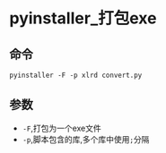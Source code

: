 # pyinstaller_打包exe 

## 命令

`pyinstaller -F -p xlrd convert.py`

## 参数

- `-F`,打包为一个exe文件
- `-p`,脚本包含的库,多个库中使用`;`分隔

